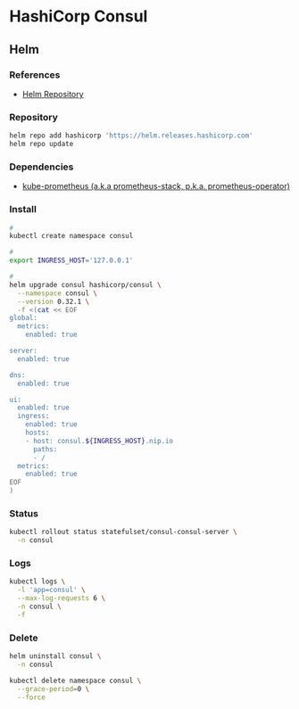 # HashiCorp Consul

## Helm

### References

- [Helm Repository](https://github.com/hashicorp/consul-helm)

### Repository

```sh
helm repo add hashicorp 'https://helm.releases.hashicorp.com'
helm repo update
```

### Dependencies

- [kube-prometheus (a.k.a prometheus-stack, p.k.a. prometheus-operator)](/prometheus/prometheus-stack.md)

### Install

```sh
#
kubectl create namespace consul

#
export INGRESS_HOST='127.0.0.1'

#
helm upgrade consul hashicorp/consul \
  --namespace consul \
  --version 0.32.1 \
  -f <(cat << EOF
global:
  metrics:
    enabled: true

server:
  enabled: true

dns:
  enabled: true

ui:
  enabled: true
  ingress:
    enabled: true
    hosts:
    - host: consul.${INGRESS_HOST}.nip.io
      paths:
      - /
  metrics:
    enabled: true
EOF
)
```

### Status

```sh
kubectl rollout status statefulset/consul-consul-server \
  -n consul
```

### Logs

```sh
kubectl logs \
  -l 'app=consul' \
  --max-log-requests 6 \
  -n consul \
  -f
```

### Delete

```sh
helm uninstall consul \
  -n consul

kubectl delete namespace consul \
  --grace-period=0 \
  --force
```
